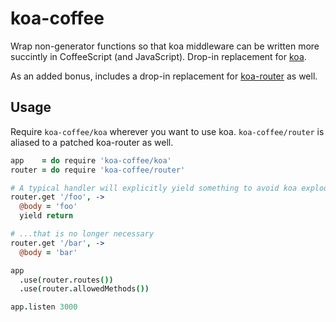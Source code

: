 # koa-coffee
Wrap non-generator functions so that koa middleware can be written more
succintly in CoffeeScript (and JavaScript). Drop-in replacement for
[koa](https://github.com/koajs/koa).

As an added bonus, includes a drop-in replacement for
[koa-router](https://github.com/alexmingoia/koa-router) as well.

## Usage
Require `koa-coffee/koa` wherever you want to use koa. `koa-coffee/router` is
aliased to a patched koa-router as well.

```coffeescript
app    = do require 'koa-coffee/koa'
router = do require 'koa-coffee/router'

# A typical handler will explicitly yield something to avoid koa exploding...
router.get '/foo', ->
  @body = 'foo'
  yield return

# ...that is no longer necessary
router.get '/bar', ->
  @body = 'bar'

app
  .use(router.routes())
  .use(router.allowedMethods())

app.listen 3000
```
